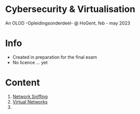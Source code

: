 # Cybersecurity &amp; Virtualisation
An OLOD -Opleidingsonderdeel- @ HoGent, feb - may 2023

# Info
- Created in preparation for the final exam
- No licence ... yet

# Content
1. [Network Sniffing](1.md)
2. [Virtual Networks](2.md)
3. 